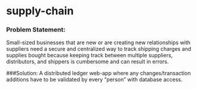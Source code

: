 # supply-chain
### Problem Statement:
Small-sized businesses that are new or are creating new relationships with suppliers need a secure and centralized way to track shipping charges and supplies bought because keeping track between multiple suppliers, distributors, and shippers is cumbersome and can result in errors.

###Solution:
A distributed ledger web-app where any changes/transaction additions have to be validated by every “person” with database access.
